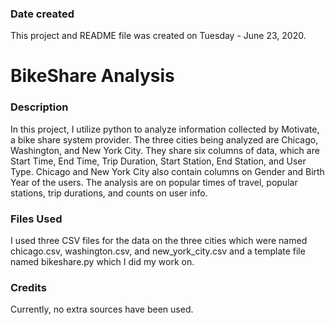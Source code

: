 ### Date created
This project and README file was created on Tuesday - June 23, 2020.

# BikeShare Analysis

### Description
In this project, I utilize python to analyze information collected by Motivate, a bike share system provider. The three cities being analyzed are Chicago, Washington, and New York City. They share six columns of data, which are Start Time, End Time, Trip Duration, Start Station, End Station, and User Type. Chicago and New York City also contain columns on Gender and Birth Year of the users. The analysis are on popular times of travel, popular stations, trip durations, and counts on user info.

### Files Used
I used three CSV files for the data on the three cities which were named chicago.csv, washington.csv, and new_york_city.csv and a template file named bikeshare.py which I did my work on.

### Credits
Currently, no extra sources have been used.

